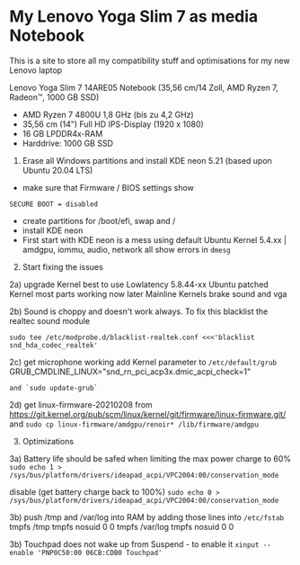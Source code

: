 # My Lenovo Yoga Slim 7 as media Notebook

This is a site to store all my compatibility stuff and optimisations for my new Lenovo laptop

Lenovo Yoga Slim 7 14ARE05 Notebook (35,56 cm/14 Zoll, AMD Ryzen 7, Radeon™, 1000 GB SSD)
- AMD Ryzen 7 4800U 1,8 GHz (bis zu 4,2 GHz)
- 35,56 cm (14") Full HD IPS-Display (1920 x 1080)
- 16 GB LPDDR4x-RAM
- Harddrive: 1000 GB SSD

1. Erase all Windows partitions and install KDE neon 5.21 (based upon Ubuntu 20.04 LTS)
  
  - make sure that Firmware / BIOS settings show
  ```
  SECURE BOOT = disabled
  ```
  - create partitions for /boot/efi, swap and /
  - install KDE neon
  - First start with KDE neon is a mess using default Ubuntu Kernel 5.4.xx
|    amdgpu, iommu, audio, network all show errors in `dmesg`
    
2. Start fixing the issues

2a) upgrade Kernel
  best to use Lowlatency 5.8.44-xx Ubuntu patched Kernel
  most parts working now
  later Mainline Kernels brake sound and vga
    
2b) Sound is choppy and doesn't work always. To fix this blacklist the realtec sound module 
```
sudo tee /etc/modprobe.d/blacklist-realtek.conf <<<'blacklist snd_hda_codec_realtek'
```
        
  2c) get microphone working
    add Kernel parameter to `/etc/default/grub`
    GRUB_CMDLINE_LINUX="snd_rn_pci_acp3x.dmic_acpi_check=1"
        
    and `sudo update-grub`
        
  2d) get linux-firmware-20210208 from
    https://git.kernel.org/pub/scm/linux/kernel/git/firmware/linux-firmware.git/
    and
    `sudo cp linux-firmware/amdgpu/renoir* /lib/firmware/amdgpu`
        
3. Optimizations

  3a) Battery life should be safed when limiting the max power charge to 60%
    `sudo echo 1 > /sys/bus/platform/drivers/ideapad_acpi/VPC2004:00/conservation_mode`
    
  disable (get battery charge back to 100%)
    `sudo echo 0 > /sys/bus/platform/drivers/ideapad_acpi/VPC2004:00/conservation_mode`
        
  3b) push /tmp and /var/log into RAM by adding those lines into `/etc/fstab`
    tmpfs	      /tmp	         tmpfs	 nosuid	    0	0
    tmpfs	      /var/log	     tmpfs	 nosuid	    0	0
    
  3b) Touchpad does not wake up from Suspend - to enable it 
    `xinput --enable 'PNP0C50:00 06CB:CDB0 Touchpad'`
